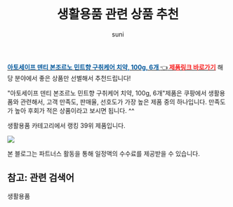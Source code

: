 ﻿---
layout: post
title:  "생활용품 관련 상품 추천" 
author: suni
categories: [ 선물 ]
tags: []
image: https://static.coupangcdn.com/image/retail/images/7488533455383-f8efb644-0055-4907-9f09-cc4676da92ff.jpg 
description: "쿠팡에서 관련 상품으로 가장 고객 선호도가 높은 제품 중 하나입니다."
---
<a href="https://link.coupang.com/re/AFFSDP?lptag=AF5011742&pageKey=32087607&itemId=517936653&vendorItemId=3244343251&traceid=V0-113-3fa94203ba4048af"><b><font color='#01579B'>아토세이프 덴티 본조르노 민트향 구취케어 치약, 100g, 6개 </font></b>👈<b><font color='#f71919'> 제품링크 바로가기</font></b></a>
해당 분야에서 좋은 상품만 선별해서 추천드립니다!

"아토세이프 덴티 본조르노 민트향 구취케어 치약, 100g, 6개"제품은 쿠팡에서 생활용품와 관련해서, 고객 만족도, 판매율, 선호도가 가장 높은 제품 중의 하나입니다.
만족도가 높아 후회가 적은 상품이라고 보시면 됩니다. ^^

생활용품 카테고리에서 랭킹  39위 제품입니다. 

<a href="https://link.coupang.com/re/AFFSDP?lptag=AF5011742&pageKey=32087607&itemId=517936653&vendorItemId=3244343251&traceid=V0-113-3fa94203ba4048af"> <img src="https://static.coupangcdn.com/image/retail/images/7488533455383-f8efb644-0055-4907-9f09-cc4676da92ff.jpg"></a>

본 블로그는 파트너스 활동을 통해 일정액의 수수료를 제공받을 수 있습니다.

## 참고: 관련 검색어    
생활용품